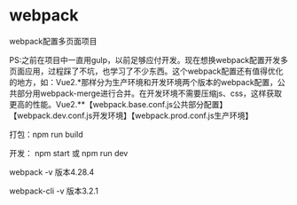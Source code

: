 # webpack
webpack配置多页面项目

PS:之前在项目中一直用gulp，以前足够应付开发。现在想换webpack配置开发多页面应用，过程踩了不坑，也学习了不少东西。这个webpack配置还有值得优化的地方，如：Vue2.*那样分为生产环境和开发环境两个版本的webpack配置，公共部分用webpack-merge进行合并。在开发环境不需要压缩js、css，这样获取更高的性能。Vue2.**【webpack.base.conf.js公共部分配置】【webpack.dev.conf.js开发环境】【webpack.prod.conf.js生产环境】

打包：npm run build

开发： npm start  或  npm run dev

webpack -v 版本4.28.4



webpack-cli -v 版本3.2.1